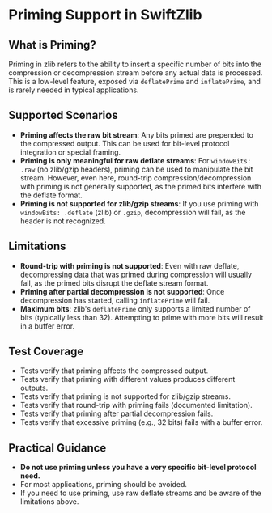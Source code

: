 # Priming Support in SwiftZlib

## What is Priming?
Priming in zlib refers to the ability to insert a specific number of bits into the compression or decompression stream before any actual data is processed. This is a low-level feature, exposed via `deflatePrime` and `inflatePrime`, and is rarely needed in typical applications.

## Supported Scenarios
- **Priming affects the raw bit stream**: Any bits primed are prepended to the compressed output. This can be used for bit-level protocol integration or special framing.
- **Priming is only meaningful for raw deflate streams**: For `windowBits: .raw` (no zlib/gzip headers), priming can be used to manipulate the bit stream. However, even here, round-trip compression/decompression with priming is not generally supported, as the primed bits interfere with the deflate format.
- **Priming is not supported for zlib/gzip streams**: If you use priming with `windowBits: .deflate` (zlib) or `.gzip`, decompression will fail, as the header is not recognized.

## Limitations
- **Round-trip with priming is not supported**: Even with raw deflate, decompressing data that was primed during compression will usually fail, as the primed bits disrupt the deflate stream format.
- **Priming after partial decompression is not supported**: Once decompression has started, calling `inflatePrime` will fail.
- **Maximum bits**: zlib's `deflatePrime` only supports a limited number of bits (typically less than 32). Attempting to prime with more bits will result in a buffer error.

## Test Coverage
- Tests verify that priming affects the compressed output.
- Tests verify that priming with different values produces different outputs.
- Tests verify that priming is not supported for zlib/gzip streams.
- Tests verify that round-trip with priming fails (documented limitation).
- Tests verify that priming after partial decompression fails.
- Tests verify that excessive priming (e.g., 32 bits) fails with a buffer error.

## Practical Guidance
- **Do not use priming unless you have a very specific bit-level protocol need.**
- For most applications, priming should be avoided.
- If you need to use priming, use raw deflate streams and be aware of the limitations above. 